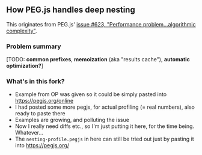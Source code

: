 ## How PEG.js handles deep nesting

This originates from PEG.js' [issue #623, "Performance problem...algorithmic complexity"](https://github.com/pegjs/pegjs/issues/623).

### Problem summary
[TODO: **common prefixes**, **memoization** (aka "results cache"), **automatic optimization?**]

### What's in this fork?
* Example from OP was given so it could be simply pasted into https://pegjs.org/online
* I had posted some more pegjs, for actual profiling (= real numbers), also ready to paste there
* Examples are growing, and polluting the issue
* Now I really need diffs etc., so I'm just putting it here, for the time being. Whatever...
* The `nesting-profile.pegjs` in here can still be tried out just by pasting it into https://pegjs.org/